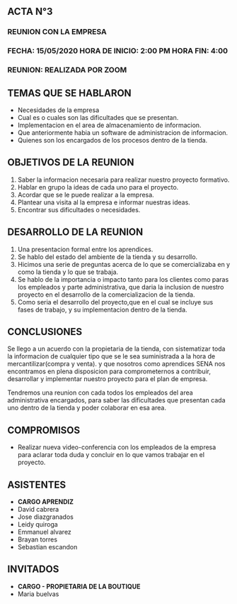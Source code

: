 ##		**ACTA N°3**

### REUNION CON LA EMPRESA

### FECHA: 15/05/2020  HORA DE INICIO: 2:00 PM  HORA FIN: 4:00

### REUNION: REALIZADA POR ZOOM 

## **TEMAS QUE SE HABLARON**

- Necesidades de la empresa
- Cual es o cuales son las dificultades que se presentan.
- Implementacion en el area de almacenamiento de informacion.
- Que anteriormente habia un software de administracion de informacion. 
- Quienes son los encargados de los procesos dentro de la tienda.

## **OBJETIVOS DE LA REUNION**

1. Saber la informacion necesaria para realizar nuestro proyecto formativo.
2. Hablar en grupo la ideas de cada uno para el proyecto.
2. Acordar que se le puede realizar a la empresa.
4. Plantear una visita al la empresa e informar nuestras ideas.
5. Encontrar sus dificultades o necesidades.



## **DESARROLLO DE LA REUNION**

1. Una presentacion formal entre los aprendices.
2. Se hablo del estado del ambiente de la tienda y su desarrollo.
3. Hicimos una serie de preguntas acerca de lo que se comercializaba en y como la tienda y lo que se trabaja.
4. Se hablo de la importancia o impacto tanto para los clientes como paras los empleados y parte administrativa, que daria la inclusion de nuestro proyecto en el desarrollo de la comercializacion de la tienda.
5. Como seria el desarrollo del proyecto,que en el cual se incluye sus fases de trabajo, y su implementacion dentro de la 
tienda.

## **CONCLUSIONES**

Se llego a un acuerdo con la propietaria de la tienda, con sistematizar toda la informacion de cualquier tipo que se le sea suministrada a la hora de mercantilizar(compra y venta). y que nosotros como aprendices SENA nos encontramos en plena disposicion para comprometernos a contribuir, desarrollar y implementar nuestro proyecto para el plan de empresa.

Tendremos una reunion con cada todos los empleados del area administrativa encargados, para saber las dificultades que presentan cada uno dentro de la tienda y poder colaborar en esa area. 


## **COMPROMISOS**

- Realizar nueva video-conferencia con los empleados de la empresa para aclarar toda duda y concluir en lo que vamos trabajar en el proyecto.

## **ASISTENTES**

- **CARGO APRENDIZ**
- David cabrera
- Jose diazgranados
- Leidy quiroga
- Emmanuel alvarez
- Brayan torres
- Sebastian escandon

## **INVITADOS**
- **CARGO - PROPIETARIA DE LA BOUTIQUE**
- Maria buelvas